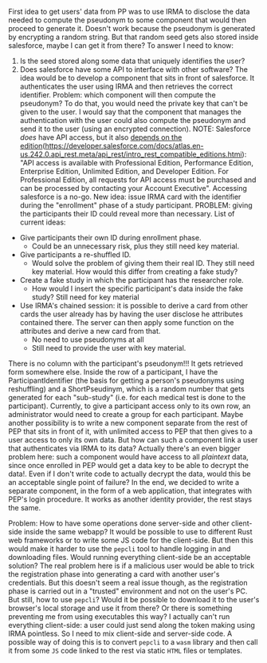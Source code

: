 First idea to get users' data from PP was to use IRMA to disclose the data needed to compute the pseudonym to some component that would then proceed to generate it.
Doesn't work because the pseudonym is generated by encrypting a random string. But that random seed gets also stored inside salesforce, maybe I can get it from
there? To answer I need to know:
1. Is the seed stored along some data that uniquely identifies the user?
2. Does salesforce have some API to interface with other software?
The idea would be to develop a component that sits in front of salesforce. It authenticates the user using IRMA and then retrieves the correct identifier. Problem:
which component will then compute the pseudonym? To do that, you would need the private key that can't be given to the user. I would say that the component that
manages the authentication with the user could also compute the pseudonym and send it to the user (using an encrypted connection).
NOTE: Salesforce *does* have API access, but it also [depends on the edition]()(https://developer.salesforce.com/docs/atlas.en-us.242.0.api_rest.meta/api_rest/intro_rest_compatible_editions.htmi): "API access is available with Professional Edition, Performance Edition, Enterprise Edition, Unlimited Edition, and Developer Edition. For Professional
Edition, all requests for API access must be purchased and can be processed by contacting your Account Executive".
Accessing salesforce is a no-go. New idea: issue IRMA card with the identifier during the "enrollment" phase of a study participant.
PROBLEM: giving the participants their ID could reveal more than necessary. List of current ideas:
- Give participants their own ID during enrollment phase. 
    - Could be an unnecessary risk, plus they still need key material.
- Give participants a re-shuffled ID. 
    - Would solve the problem of giving them their real ID. They still need key material. How would this differ from creating a fake study?
- Create a fake study in which the participant has the researcher role. 
    - How would I insert the specific participant's data inside the fake study? Still need for key material
- Use IRMA's chained session: it is possible to derive a card from other cards the user already has by having the user disclose he attributes contained there. The server can then apply some function on the attributes and derive a new card from that. 
    - No need to use pseudonyms at all
    - Still need to provide the user with key material.


There is no column with the participant's pseudonym!!! It gets retrieved form somewhere else. Inside the row of a participant, I have the ParticipantIdentifier (the basis for getting a person's pseudonyms using reshuffling) and a ShortPseudinym, which is a random number that gets generated for each "sub-study" (i.e. for each medical test is done to the participant).
Currently, to give a participant access only to its own row, an administrator would need to create a group for each participant. 
Maybe another possibility is to write a new component separate from the rest of PEP that sits in front of it, with unlimited access to PEP that then gives to a user access to only its own data. But how can such a component link a user that authenticates via IRMA to its data? Actually there's an even bigger problem here:  such a component would have access to all *plaintext* data, since once enrolled in PEP would get a data key to be able to decrypt the data!. Even if I don't write code to actually decrypt the data, would this be an acceptable  single point of failure?
In the end, we decided to write a separate component, in the form of a web application, that integrates with PEP's login procedure. It works as another identity provider, the rest stays the same.

Problem: How to have some operations done server-side and other client-side inside the same webapp? It would be possible to use to different Rust web frameworks or
to write some JS code for the client-side. But then this would make it harder to use the `pepcli` tool to handle logging in and downloading files. Would running
everything client-side be an acceptable solution? The real problem here is if a malicious user would be able to trick the registration phase into generating a card with another user's credentials. But this doesn't seem a real issue though, as the registration phase is carried out in a "trusted" environment and not on the
user's PC. But still, how to use `pepcli`? Would it be possible to download it to the user's browser's local storage and use it from there? Or there is something
preventing me from using executables this way? 
I actually can't run everything client-side: a user could just send along the token making using IRMA pointless. So I need to mix client-side and server-side code.
A possible way of doing this is to convert `pepcli` to a `wasm` library and then call it from some `JS` code linked to the rest via static `HTML` files or templates.
